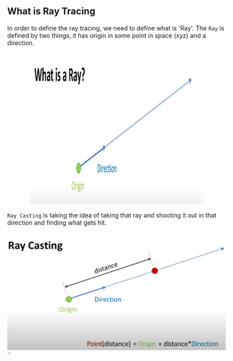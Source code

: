 ## What is Ray Tracing

In order to define the ray tracing, we need to define what is 'Ray'.
The `Ray` is defined by two things, it has origin in some point in space (xyz) and a direction.

<p align="center">
  <img src="./images/ray.JPG" width="400" height="350">
</p>

`Ray Casting` is taking the idea of taking that ray and shooting it out in that direction and finding
what gets hit.

![rqy](images/ray_casting.JPG)
``

